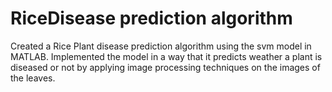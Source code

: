# RiceDisease prediction algorithm
Created a Rice Plant disease prediction algorithm using the svm model in MATLAB.
Implemented the model in a way that it predicts weather a plant is diseased or not by applying image processing techniques on the images of the leaves.

